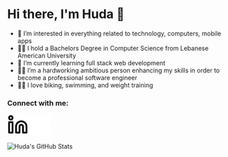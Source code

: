 # Hi there, I'm Huda 👋

- 👀 I’m interested in everything related to technology, computers, mobile apps
- 👩‍🎓 I hold a Bachelors Degree in Computer Science from Lebanese American University
- 🌱 I’m currently learning full stack web development
- 👩‍💻 I’m a hardworking ambitious person enhancing my skills in order to become a professional software engineer
- 🚴‍♂️ I love biking, swimming, and weight training

### Connect with me:

[![website](linkedin-light.svg)](https://www.linkedin.com/in/huda-al-zahabi-531993174/#gh-light-mode-only)
[![website](linkedin-dark.svg)](https://www.linkedin.com/in/huda-al-zahabi-531993174/#gh-dark-mode-only)


<img align="left" alt="Huda's GitHub Stats" src="https://github-readme-stats.vercel.app/api?username=huda-alzahabi&show_icons=true&hide_border=false&title_color=0320fc&icon_color=0320fc&bg_color=eeedf5&text_color=100754&border_color=0320fc" />
